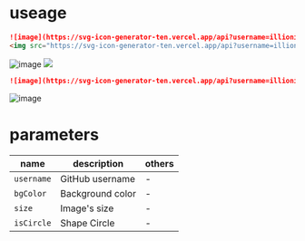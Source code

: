 # useage

```md
![image](https://svg-icon-generator-ten.vercel.app/api?username=illionillion)
<img src="https://svg-icon-generator-ten.vercel.app/api?username=illionillion&size=200&bgColor=red"/>
```

![image](https://svg-icon-generator-ten.vercel.app/api?username=illionillion)
<img src="https://svg-icon-generator-ten.vercel.app/api?username=illionillion&size=200&bgColor=red"/>

```md
![image](https://svg-icon-generator-ten.vercel.app/api?username=illionillion&size=200&bgColor=red&isCircle=true)
```

![image](https://svg-icon-generator-ten.vercel.app/api?username=illionillion&size=200&bgColor=red&isCircle=true)

# parameters

| name | description | others |
|--------|--------|--------|
| `username` | GitHub username | - |
| `bgColor` | Background color | - |
| `size` | Image's size | - | 
| `isCircle` | Shape Circle | - | 